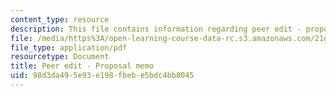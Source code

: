 ```yaml
---
content_type: resource
description: This file contains information regarding peer edit - proposal memo.
file: /media/https%3A/open-learning-course-data-rc.s3.amazonaws.com/21g-228-advanced-workshop-in-writing-for-social-sciences-and-architecture-els-spring-2007/98d3da495e93e198fbebe5bdc4bb8045_MIT21G.228S07_proposalEdit.pdf
file_type: application/pdf
resourcetype: Document
title: Peer edit - Proposal memo
uid: 98d3da49-5e93-e198-fbeb-e5bdc4bb8045
---
```

